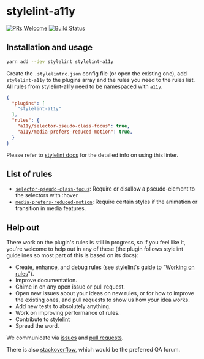 # stylelint-a11y

[![PRs Welcome](https://img.shields.io/badge/PRs-welcome-brightgreen.svg)](https://egghead.io/courses/how-to-contribute-to-an-open-source-project-on-github)
[![Build Status](https://travis-ci.org/YozhikM/stylelint-a11y.svg?branch=master)](https://travis-ci.org/YozhikM/stylelint-a11y)

## Installation and usage

```bash
yarn add --dev stylelint stylelint-a11y
```

Create the `.stylelintrc.json` config file (or open the existing one), add `stylelint-a11y` to the plugins array and the rules you need to the rules list. All rules from stylelint-a11y need to be namespaced with `a11y`.

```json
{
  "plugins": [
    "stylelint-a11y"
  ],
  "rules": {
    "a11y/selector-pseudo-class-focus": true,
    "a11y/media-prefers-reduced-motion": true,
  }
}
```

Please refer to [stylelint docs](http://stylelint.io/user-guide/) for the detailed info on using this linter.

## List of rules

- [`selector-pseudo-class-focus`](./src/rules/selector-pseudo-class-focus/README.md): Require or disallow a pseudo-element to the selectors with :hover
- [`media-prefers-reduced-motion`](./src/rules/media-prefers-reduced-motion/README.md): Require certain styles if the animation or transition in media features.

## Help out

There work on the plugin's rules is still in progress, so if you feel like it, you're welcome to help out in any of these (the plugin follows stylelint guidelines so most part of this is based on its docs):

* Create, enhance, and debug rules (see stylelint's guide to "[Working on rules](https://github.com/stylelint/stylelint/blob/master/docs/developer-guide/rules.md)").
* Improve documentation.
* Chime in on any open issue or pull request.
* Open new issues about your ideas on new rules, or for how to improve the existing ones, and pull requests to show us how your idea works.
* Add new tests to absolutely anything.
* Work on improving performance of rules.
* Contribute to [stylelint](https://github.com/stylelint/stylelint)
* Spread the word.

We communicate via [issues](https://github.com/YozhikM/stylelint-a11y/issues) and [pull requests](https://github.com/YozhikM/stylelint-a11y/pulls).

There is also [stackoverflow](http://stackoverflow.com/questions/tagged/stylelint), which would be the preferred QA forum.
